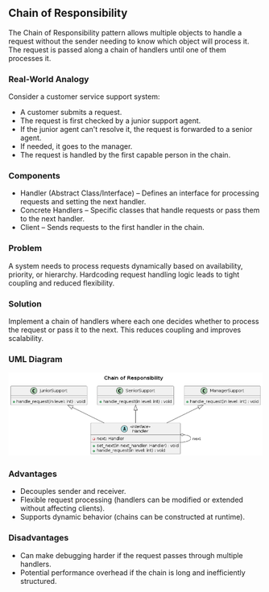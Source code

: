 ## Chain of Responsibility
The Chain of Responsibility pattern allows multiple objects to handle a request without the sender needing to know which object will process it. The request is passed along a chain of handlers until one of them processes it.

### Real-World Analogy
Consider a customer service support system:

- A customer submits a request.
- The request is first checked by a junior support agent.
- If the junior agent can't resolve it, the request is forwarded to a senior agent.
- If needed, it goes to the manager.
- The request is handled by the first capable person in the chain.

### Components

- Handler (Abstract Class/Interface) – Defines an interface for processing requests and setting the next handler.
- Concrete Handlers – Specific classes that handle requests or pass them to the next handler.
- Client – Sends requests to the first handler in the chain.

### Problem
A system needs to process requests dynamically based on availability, priority, or hierarchy. Hardcoding request handling logic leads to tight coupling and reduced flexibility.

### Solution
Implement a chain of handlers where each one decides whether to process the request or pass it to the next. This reduces coupling and improves scalability.

### UML Diagram
<p align="center">
  <img src="../../out/Behavioral_Design_Pattern/Chain of Responsibility/chain_of_responsibility/chain_of_responsibility.png">
</p>

### Advantages
- Decouples sender and receiver.
- Flexible request processing (handlers can be modified or extended without affecting clients).
- Supports dynamic behavior (chains can be constructed at runtime).

### Disadvantages
- Can make debugging harder if the request passes through multiple handlers.
- Potential performance overhead if the chain is long and inefficiently structured.
